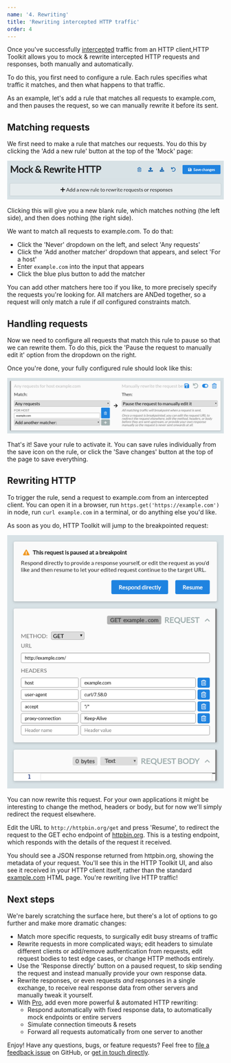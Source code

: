 ```yaml
---
name: '4. Rewriting'
title: 'Rewriting intercepted HTTP traffic'
order: 4
---
```


Once you've successfully [intercepted](/docs/getting-started/intercepting/) traffic from an HTTP client,HTTP Toolkit allows you to mock & rewrite intercepted HTTP requests and responses, both manually and automatically.

To do this, you first need to configure a rule. Each rules specifies what traffic it matches, and then what happens to that traffic.

As an example, let's add a rule that matches all requests to example.com, and then pauses the request, so we can manually rewrite it before its sent.

## Matching requests

We first need to make a rule that matches our requests. You do this by clicking the 'Add a new rule' button at the top of the 'Mock' page:

![The add a new rule button](./add-mock-rule.png)

Clicking this will give you a new blank rule, which matches nothing (the left side), and then does nothing (the right side).

We want to match all requests to example.com. To do that:

* Click the 'Never' dropdown on the left, and select 'Any requests'
* Click the 'Add another matcher' dropdown that appears, and select 'For a host'
* Enter `example.com` into the input that appears
* Click the blue plus button to add the matcher

You can add other matchers here too if you like, to more precisely specify the requests you're looking for. All matchers are ANDed together, so a request will only match a rule if _all_ configured constraints match.

## Handling requests

Now we need to configure all requests that match this rule to pause so that we can rewrite them. To do this, pick the 'Pause the request to manually edit it' option from the dropdown on the right.

Once you're done, your fully configured rule should look like this:

![A configured rule to rewrite example.com traffic](./configured-example.com-rule.png)

That's it! Save your rule to activate it. You can save rules individually from the save icon on the rule, or click the 'Save changes' button at the top of the page to save everything.

## Rewriting HTTP

To trigger the rule, send a request to example.com from an intercepted client. You can open it in a browser, run `https.get('https://example.com')` in node, run `curl example.com` in a terminal, or do anything else you'd like.

As soon as you do, HTTP Toolkit will jump to the breakpointed request:

![A request breakpointed en route to example.com](./example.com-breakpoint.png)

You can now rewrite this request. For your own applications it might be interesting to change the method, headers or body, but for now we'll simply redirect the request elsewhere.

Edit the URL to `http://httpbin.org/get` and press 'Resume', to redirect the request to the GET echo endpoint of [httpbin.org](https://httpbin.org). This is a testing endpoint, which responds with the details of the request it received.

You should see a JSON response returned from httpbin.org, showing the metadata of your request. You'll see this in the HTTP Toolkit UI, and also see it received in your HTTP client itself, rather than the standard [example.com](https://example.com) HTML page. You're rewriting live HTTP traffic!

## Next steps

We're barely scratching the surface here, but there's a lot of options to go further and make more dramatic changes:

* Match more specific requests, to surgically edit busy streams of traffic
* Rewrite requests in more complicated ways; edit headers to simulate different clients or add/remove authentication from requests, edit request bodies to test edge cases, or change HTTP methods entirely.
* Use the 'Response directly' button on a paused request, to skip sending the request and instead manually provide your own response data.
* Rewrite responses, or even requests _and_ responses in a single exchange, to receive real response data from other servers and manually tweak it yourself.
* With [Pro](/get-pro/), add even more powerful & automated HTTP rewriting:
    * Respond automatically with fixed response data, to automatically mock endpoints or entire servers
    * Simulate connection timeouts & resets
    * Forward all requests automatically from one server to another

Enjoy! Have any questions, bugs, or feature requests? Feel free to [file a feedback issue](https://github.com/httptoolkit/feedback/issues/new) on GitHub, or [get in touch directly](/contact/).
